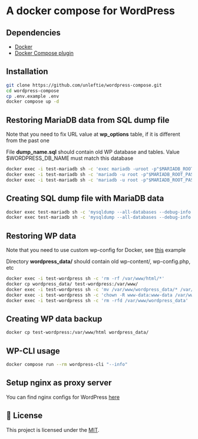 # A docker compose for WordPress

## Dependencies

- [Docker](https://docs.docker.com/get-docker/)
- [Docker Compose plugin](https://docs.docker.com/compose/install/)

## Installation

```bash
git clone https://github.com/unleftie/wordpress-compose.git
cd wordpress-compose
cp .env.example .env
docker compose up -d
```

## Restoring MariaDB data from SQL dump file

Note that you need to fix URL value at **wp_options** table, if it is different from the past one

File **dump_name.sql** should contain old WP database and tables. Value $WORDPRESS_DB_NAME must match this database

```bash
docker exec -i test-mariadb sh -c 'exec mariadb -uroot -p"$MARIADB_ROOT_PASSWORD"' < dump_name.sql
docker exec -i test-mariadb sh -c 'mariadb -u root -p"$MARIADB_ROOT_PASSWORD" -D $MARIADB_DATABASE -e "GRANT ALL PRIVILEGES ON $MARIADB_DATABASE.* TO $MARIADB_USER;"'
docker exec -i test-mariadb sh -c 'mariadb -u root -p"$MARIADB_ROOT_PASSWORD" -D $MARIADB_DATABASE -e "FLUSH PRIVILEGES;"'
```

## Creating SQL dump file with MariaDB data

```bash
docker exec test-mariadb sh -c 'mysqldump --all-databases --debug-info -u root -p"$MARIADB_ROOT_PASSWORD"' > dump_name.sql
docker exec test-mariadb sh -c 'mysqldump --all-databases --debug-info -u root -p"$MARIADB_ROOT_PASSWORD" | gzip' > dump_name_$(date +%H-%M_%m-%d-%y).sql.gz
```

## Restoring WP data

Note that you need to use custom wp-config for Docker, see [this](https://github.com/docker-library/wordpress/blob/master/wp-config-docker.php) example

Directory **wordpress_data/** should contain old wp-content/, wp-config.php, etc

```bash
docker exec -i test-wordpress sh -c 'rm -rf /var/www/html/*'
docker cp wordpress_data/ test-wordpress:/var/www/
docker exec -i test-wordpress sh -c 'mv /var/www/wordpress_data/* /var/www/html'
docker exec -i test-wordpress sh -c 'chown -R www-data:www-data /var/www/html'
docker exec -i test-wordpress sh -c 'rm -rfd /var/www/wordpress_data'
```

## Creating WP data backup

```bash
docker cp test-wordpress:/var/www/html wordpress_data/
```

## WP-CLI usage

```bash
docker compose run --rm wordpress-cli "--info"
```

## Setup nginx as proxy server

You can find nginx configs for WordPress [here](https://www.digitalocean.com/community/tools/nginx?domains.0.php.wordPressRules=true)

## 📝 License

This project is licensed under the [MIT](LICENSE).
